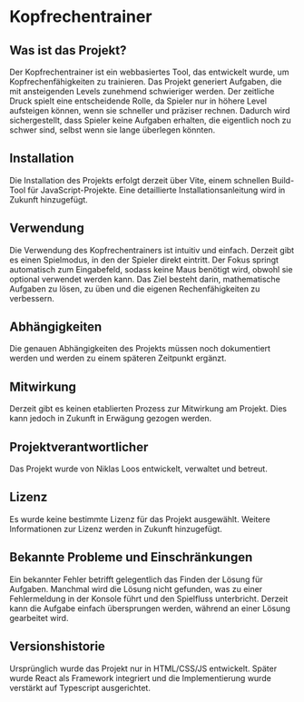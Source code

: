 # Kopfrechentrainer

## Was ist das Projekt?

Der Kopfrechentrainer ist ein webbasiertes Tool, das entwickelt wurde, um Kopfrechenfähigkeiten zu trainieren. Das Projekt generiert Aufgaben, die mit ansteigenden Levels zunehmend schwieriger werden. Der zeitliche Druck spielt eine entscheidende Rolle, da Spieler nur in höhere Level aufsteigen können, wenn sie schneller und präziser rechnen. Dadurch wird sichergestellt, dass Spieler keine Aufgaben erhalten, die eigentlich noch zu schwer sind, selbst wenn sie lange überlegen könnten.

## Installation

Die Installation des Projekts erfolgt derzeit über Vite, einem schnellen Build-Tool für JavaScript-Projekte. Eine detaillierte Installationsanleitung wird in Zukunft hinzugefügt.

## Verwendung

Die Verwendung des Kopfrechentrainers ist intuitiv und einfach. Derzeit gibt es einen Spielmodus, in den der Spieler direkt eintritt. Der Fokus springt automatisch zum Eingabefeld, sodass keine Maus benötigt wird, obwohl sie optional verwendet werden kann. Das Ziel besteht darin, mathematische Aufgaben zu lösen, zu üben und die eigenen Rechenfähigkeiten zu verbessern.

## Abhängigkeiten

Die genauen Abhängigkeiten des Projekts müssen noch dokumentiert werden und werden zu einem späteren Zeitpunkt ergänzt.

## Mitwirkung

Derzeit gibt es keinen etablierten Prozess zur Mitwirkung am Projekt. Dies kann jedoch in Zukunft in Erwägung gezogen werden.

## Projektverantwortlicher

Das Projekt wurde von Niklas Loos entwickelt, verwaltet und betreut.

## Lizenz

Es wurde keine bestimmte Lizenz für das Projekt ausgewählt. Weitere Informationen zur Lizenz werden in Zukunft hinzugefügt.

## Bekannte Probleme und Einschränkungen

Ein bekannter Fehler betrifft gelegentlich das Finden der Lösung für Aufgaben. Manchmal wird die Lösung nicht gefunden, was zu einer Fehlermeldung in der Konsole führt und den Spielfluss unterbricht. Derzeit kann die Aufgabe einfach übersprungen werden, während an einer Lösung gearbeitet wird.

## Versionshistorie

Ursprünglich wurde das Projekt nur in HTML/CSS/JS entwickelt. Später wurde React als Framework integriert und die Implementierung wurde verstärkt auf Typescript ausgerichtet.

